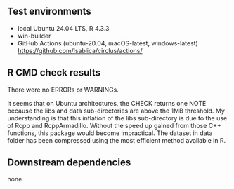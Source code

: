 ## Test environments
* local Ubuntu 24.04 LTS, R 4.3.3
* win-builder 
* GitHub Actions (ubuntu-20.04, macOS-latest, windows-latest) https://github.com/lsablica/circlus/actions/

## R CMD check results
There were no ERRORs or WARNINGs.

It seems that on Ubuntu architectures, the CHECK returns one NOTE because the libs and data sub-directories are above the 1MB threshold.
My understanding is that this inflation of the libs sub-directory is due to the use of Rcpp and RcppArmadillo. Without the speed up gained from those C++ functions, this package would become impractical.
The dataset in data folder has been compressed using the most efficient method available in R.

## Downstream dependencies
none
